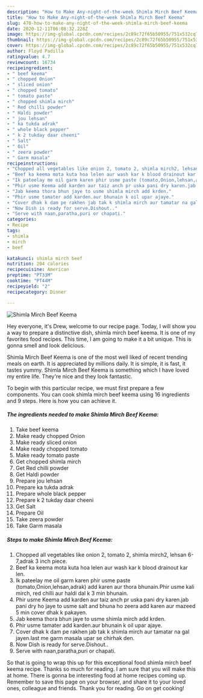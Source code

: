 ```yaml
---
description: "How to Make Any-night-of-the-week Shimla Mirch Beef Keema"
title: "How to Make Any-night-of-the-week Shimla Mirch Beef Keema"
slug: 470-how-to-make-any-night-of-the-week-shimla-mirch-beef-keema
date: 2020-12-11T06:08:32.228Z
image: https://img-global.cpcdn.com/recipes/2c89c72f65b50955/751x532cq70/shimla-mirch-beef-keema-recipe-main-photo.jpg
thumbnail: https://img-global.cpcdn.com/recipes/2c89c72f65b50955/751x532cq70/shimla-mirch-beef-keema-recipe-main-photo.jpg
cover: https://img-global.cpcdn.com/recipes/2c89c72f65b50955/751x532cq70/shimla-mirch-beef-keema-recipe-main-photo.jpg
author: Floyd Padilla
ratingvalue: 4.7
reviewcount: 16734
recipeingredient:
- " beef keema"
- " chopped Onion"
- " sliced onion"
- " chopped tomato"
- " tomato paste"
- " chopped shimla mirch"
- " Red chilli powder"
- " Haldi powder"
- " jou lehsan"
- " ka tukda adrak"
- " whole black pepper"
- " k 2 tukday daar cheeni"
- " Salt"
- " Oil"
- " zeera powder"
- " Garm masala"
recipeinstructions:
- "Chopped all vegetables like onion 2, tomato 2, shimla mirch2, lehsan 6-7,adrak 3 inch piece."
- "Beef ka keema mota kuta hoa lelen aur wash kar k blood drainout kar len."
- "Ik pateelay me oil garm karen phir usme paste (tomato,Onion,lehsan,adrak) add karen aur thora bhunain.Phir usme kali mirch, red chilli aur haldi dal k 3 min bhunain."
- "Phir usme Keema add karden aur taiz anch pr uska pani dry karen.jab pani dry ho jaye to usme salt and bhuna ho zeera add karen aur mazeed 5 min cover dhak k pakayen."
- "Jab keema thora bhun jaye to usme shimla mirch add krden."
- "Phir usme tamater add karden.aur bhunain k oil upar ajaye."
- "Cover dhak k dam pe rakhen jab tak k shimla mirch aur tamatar na gal jayen.last me garm masala upar se chirhak den."
- "Now Dish is ready for serve.Dishout.."
- "Serve with naan,paratha,puri or chapati."
categories:
- Recipe
tags:
- shimla
- mirch
- beef

katakunci: shimla mirch beef 
nutrition: 204 calories
recipecuisine: American
preptime: "PT33M"
cooktime: "PT44M"
recipeyield: "2"
recipecategory: Dinner

---
```



![Shimla Mirch Beef Keema](https://img-global.cpcdn.com/recipes/2c89c72f65b50955/751x532cq70/shimla-mirch-beef-keema-recipe-main-photo.jpg)

Hey everyone, it's Drew, welcome to our recipe page. Today, I will show you a way to prepare a distinctive dish, shimla mirch beef keema. It is one of my favorites food recipes. This time, I am going to make it a bit unique. This is gonna smell and look delicious.

Shimla Mirch Beef Keema is one of the most well liked of recent trending meals on earth. It is appreciated by millions daily. It is simple, it is fast, it tastes yummy. Shimla Mirch Beef Keema is something which I have loved my entire life. They're nice and they look fantastic.




To begin with this particular recipe, we must first prepare a few components. You can cook shimla mirch beef keema using 16 ingredients and 9 steps. Here is how you can achieve it.

<!--inarticleads1-->

##### The ingredients needed to make Shimla Mirch Beef Keema:

1. Take  beef keema
1. Make ready  chopped Onion
1. Make ready  sliced onion
1. Make ready  chopped tomato
1. Make ready  tomato paste
1. Get  chopped shimla mirch
1. Get  Red chilli powder
1. Get  Haldi powder
1. Prepare  jou lehsan
1. Prepare  ka tukda adrak
1. Prepare  whole black pepper
1. Prepare  k 2 tukday daar cheeni
1. Get  Salt
1. Prepare  Oil
1. Take  zeera powder
1. Take  Garm masala




<!--inarticleads2-->

##### Steps to make Shimla Mirch Beef Keema:

1. Chopped all vegetables like onion 2, tomato 2, shimla mirch2, lehsan 6-7,adrak 3 inch piece.
1. Beef ka keema mota kuta hoa lelen aur wash kar k blood drainout kar len.
1. Ik pateelay me oil garm karen phir usme paste (tomato,Onion,lehsan,adrak) add karen aur thora bhunain.Phir usme kali mirch, red chilli aur haldi dal k 3 min bhunain.
1. Phir usme Keema add karden aur taiz anch pr uska pani dry karen.jab pani dry ho jaye to usme salt and bhuna ho zeera add karen aur mazeed 5 min cover dhak k pakayen.
1. Jab keema thora bhun jaye to usme shimla mirch add krden.
1. Phir usme tamater add karden.aur bhunain k oil upar ajaye.
1. Cover dhak k dam pe rakhen jab tak k shimla mirch aur tamatar na gal jayen.last me garm masala upar se chirhak den.
1. Now Dish is ready for serve.Dishout..
1. Serve with naan,paratha,puri or chapati.




So that is going to wrap this up for this exceptional food shimla mirch beef keema recipe. Thanks so much for reading. I am sure that you will make this at home. There is gonna be interesting food at home recipes coming up. Remember to save this page on your browser, and share it to your loved ones, colleague and friends. Thank you for reading. Go on get cooking!
